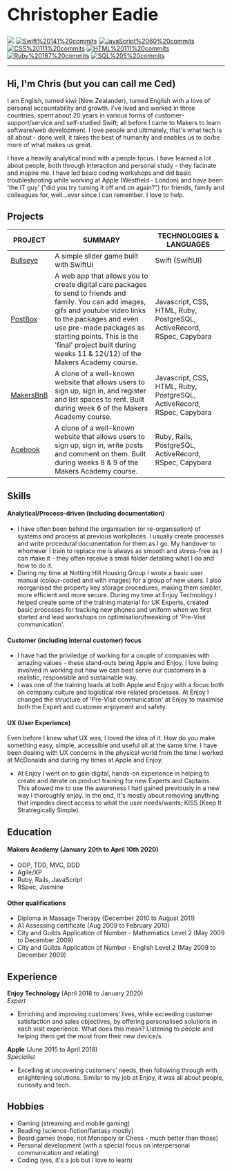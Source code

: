 <h1 style="font-size: 40px;" align="left">Christopher Eadie</h1>

<a href="www.linkedin.com/in/christopher-eadie" target="_blank" >![](https://img.shields.io/badge/LinkedIn-blue?logo=linkedin)</a>
<a href="https://sourcerer.io/saidbyced"><img src="https://img.shields.io/badge/Swift-141%20commits-critical.svg" alt="Swift%20141%20commits"></a>
<a href="https://sourcerer.io/saidbyced"><img src="https://img.shields.io/badge/JavaScript-60%20commits-blue.svg" alt="JavaScript%2060%20commits"></a>
<a href="https://sourcerer.io/saidbyced"><img src="https://img.shields.io/badge/CSS-111%20commits-green.svg" alt="CSS%20111%20commits"></a>
<a href="https://sourcerer.io/saidbyced"><img src="https://img.shields.io/badge/HTML-100%20commits-yellow.svg" alt="HTML%20111%20commits"></a>
<a href="https://sourcerer.io/saidbyced"><img src="https://img.shields.io/badge/Ruby-187%20commits-red.svg" alt="Ruby%20187%20commits"></a>
<a href="https://sourcerer.io/saidbyced"><img src="https://img.shields.io/badge/SQL-5%20commits-orange.svg" alt="SQL%205%20commits"></a>

---

## Hi, I'm Chris (but you can call me Ced)

I am English, turned kiwi (New Zealander), turned English with a love of personal accountability and growth. I've lived and worked in three countries, spent about 20 years in various forms of customer-support/service and self-studied Swift; all before I came to Makers to learn software/web development. I love people and ultimately, that's what tech is all about - done well, it takes the best of humanity and enables us to do/be more of what makes us great.

I have a heavily analytical mind with a people focus. I have learned a lot about people, both through interaction and personal study - they facinate and inspire me. I have led basic coding workshops and did basic troubleshooting while working at Apple (Westfield - London) and have been 'the IT guy' ("did you try turning it off and on again?") for friends, family and colleagues for, well...ever since I can remember. I love to help.

## Projects

PROJECT | SUMMARY | TECHNOLOGIES & LANGUAGES|
------- | ------- | ------------ |
[Bullseye](https://github.com/saidbyced/Bullseye-SwiftUI) | A simple slider game built with SwiftUI | Swift (SwiftUI) |
[PostBox](https://github.com/saidbyced/MakersPostBox) | A web app that allows you to create digital care packages to send to friends and family. You can add images, gifs and youtube video links to the packages and even use pre-made packages as starting points. This is the 'final' project built during weeks 11 & 12(/12) of the Makers Academy course. | Javascript, CSS, HTML, Ruby, PostgreSQL, ActiveRecord, RSpec, Capybara |
[MakersBnB](https://github.com/saidbyced/MakersBnB) | A clone of a well-known website that allows users to sign up, sign in, and  register and list spaces to rent. Built during week 6 of the Makers Academy course. | Javascript, CSS, HTML, Ruby, PostgreSQL, ActiveRecord, RSpec, Capybara |
[Acebook](https://github.com/Megscode/acebook_undefined) | A clone of a well-known website that allows users to sign up, sign in, write posts and comment on them. Built during weeks 8 & 9 of the Makers Academy course. | Ruby, Rails, PostgreSQL, ActiveRecord, RSpec, Capybara |

## Skills

#### Analytical/Process-driven (including documentation)

- I have often been behind the organisation (or re-organisation) of systems and process at previous workplaces. I usually create processes and write procedural documentation for them as I go. My handover to whomever I train to replace me is always as smooth and stress-free as I can make it - they often receive a small folder detailing what I do and how to do it.
- During my time at Notting Hill Housing Group I wrote a basic user manual (colour-coded and with images) for a group of new users. I also reorganised the property key storage procedures, making them simpler, more efficient and more secure. During my time at Enjoy Technology I helped create some of the training material for UK Experts, created basic processes for tracking new phones and uniform when we first started and lead workshops on optimisation/tweaking of 'Pre-Visit communication'.

#### Customer (including internal customer) focus

- I have had the priviledge of working for a couple of companies with amazing values - these stand-outs being Apple and Enjoy. I love being involved in working out how we can best serve our customers in a realistic, responsible and sustainable way.
- I was one of the training leads at both Apple and Enjoy with a focus both on company culture and logistical role related processes. At Enjoy I changed the structure of 'Pre-Visit communication' at Enjoy to maximise both the Expert and customer enjoyment and safety.

#### UX (User Experience)

Even before I knew what UX was, I loved the idea of it. How do you make something easy, simple, accessible and useful all at the same time. I have been dealing with UX concerns in the physical world from the time I worked at McDonalds and during my times at Apple and Enjoy.
- At Enjoy I went on to gain digital, hands-on experience in helping to create and iterate on product training for new Experts and Captains. This allowed me to use the awareness I had gained previously in a new way I thoroughly enjoy. In the end, it's mostly about removing anything that impedes direct access to what the user needs/wants; KISS (Keep It Stratregically Simple).

## Education

#### Makers Academy (January 20th to April 10th 2020)

- OOP, TDD, MVC, DDD
- Agile/XP
- Ruby, Rails, JavaScript
- RSpec, Jasmine

#### Other qualifications

- Diploma in Massage Therapy (December 2010 to August 2011)
- A1 Assessing certificate (Aug 2009 to February 2010)
- City and Guilds Application of Number - Mathematics Level 2 (May 2009 to December 2009)
- City and Guilds Application of Number - English Level 2 (May 2009 to December 2009)

## Experience

**Enjoy Technology** (April 2018 to January 2020)    
*Expert*  
- Enriching and improving customers’ lives, while exceeding customer satisfaction and sales objectives, by offering personalised solutions in each visit experience. What does this mean? Listening to people and helping them get the most from their new device/s.

**Apple** (June 2015 to April 2018)   
*Specialist*
- Excelling at uncovering customers’ needs, then following through with enlightening solutions. Similar to my job at Enjoy, it was all about people, curiosity and tech.
 
## Hobbies

- Gaming (streaming and mobile gaming)
- Reading (science-fiction/fantasy mostly)
- Board games (nope, not Monopoly or Chess - much better than those)
- Personal development (with a special focus on interpersonal communication and relating)
- Coding (yes, it's a job but I love to learn)
